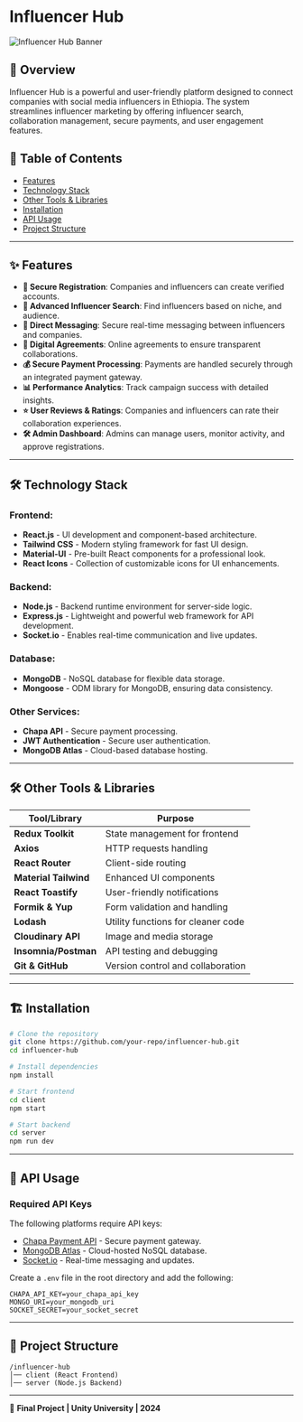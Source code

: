 # Influencer Hub

![Influencer Hub Banner](https://res.cloudinary.com/dvennby8x/image/upload/v1742314533/snypvkzdbstdzjuxmun3.png)


## 🚀 Overview
Influencer Hub is a powerful and user-friendly platform designed to connect companies with social media influencers in Ethiopia. The system streamlines influencer marketing by offering influencer search, collaboration management, secure payments, and user engagement features.

## 📌 Table of Contents
- [Features](#features)
- [Technology Stack](#technology-stack)
- [Other Tools & Libraries](#other-tools--libraries)
- [Installation](#installation)
- [API Usage](#api-usage)
- [Project Structure](#project-structure)

---

## ✨ Features
- **🔐 Secure Registration**: Companies and influencers can create verified accounts.
- **🔎 Advanced Influencer Search**: Find influencers based on niche, and audience.
- **📨 Direct Messaging**: Secure real-time messaging between influencers and companies.
- **📜 Digital Agreements**: Online agreements to ensure transparent collaborations.
- **💰 Secure Payment Processing**: Payments are handled securely through an integrated payment gateway.
- **📊 Performance Analytics**: Track campaign success with detailed insights.
- **⭐ User Reviews & Ratings**: Companies and influencers can rate their collaboration experiences.
- **🛠 Admin Dashboard**: Admins can manage users, monitor activity, and approve registrations.

---

## 🛠 Technology Stack
### **Frontend:**
- **React.js** - UI development and component-based architecture.
- **Tailwind CSS** - Modern styling framework for fast UI design.
- **Material-UI** - Pre-built React components for a professional look.
- **React Icons** - Collection of customizable icons for UI enhancements.

### **Backend:**
- **Node.js** - Backend runtime environment for server-side logic.
- **Express.js** - Lightweight and powerful web framework for API development.
- **Socket.io** - Enables real-time communication and live updates.

### **Database:**
- **MongoDB** - NoSQL database for flexible data storage.
- **Mongoose** - ODM library for MongoDB, ensuring data consistency.

### **Other Services:**
- **Chapa API** - Secure payment processing.
- **JWT Authentication** - Secure user authentication.
- **MongoDB Atlas** - Cloud-based database hosting.

---

## 🛠 Other Tools & Libraries
| Tool/Library        | Purpose |
|---------------------|---------|
| **Redux Toolkit**   | State management for frontend |
| **Axios**          | HTTP requests handling |
| **React Router**   | Client-side routing |
| **Material Tailwind** | Enhanced UI components |
| **React Toastify** | User-friendly notifications |
| **Formik & Yup**   | Form validation and handling |
| **Lodash**         | Utility functions for cleaner code |
| **Cloudinary API** | Image and media storage |
| **Insomnia/Postman** | API testing and debugging |
| **Git & GitHub**   | Version control and collaboration |

---

## 🏗 Installation

```bash
# Clone the repository
git clone https://github.com/your-repo/influencer-hub.git
cd influencer-hub

# Install dependencies
npm install

# Start frontend
cd client
npm start

# Start backend
cd server
npm run dev
```

---

## 🔑 API Usage
### Required API Keys
The following platforms require API keys:
- [Chapa Payment API](https://developer.chapa.co) - Secure payment gateway.
- [MongoDB Atlas](https://www.mongodb.com/atlas/database) - Cloud-hosted NoSQL database.
- [Socket.io](https://socket.io/) - Real-time messaging and updates.

Create a `.env` file in the root directory and add the following:
```env
CHAPA_API_KEY=your_chapa_api_key
MONGO_URI=your_mongodb_uri
SOCKET_SECRET=your_socket_secret
```

---

## 📂 Project Structure
```
/influencer-hub
│── client (React Frontend)
│── server (Node.js Backend)

```

---

📅 **Final Project | Unity University | 2024**
